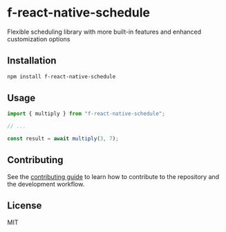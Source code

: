 # f-react-native-schedule

Flexible scheduling library with more built-in features and enhanced customization options

## Installation

```sh
npm install f-react-native-schedule
```

## Usage

```js
import { multiply } from "f-react-native-schedule";

// ...

const result = await multiply(3, 7);
```

## Contributing

See the [contributing guide](CONTRIBUTING.md) to learn how to contribute to the repository and the development workflow.

## License

MIT
